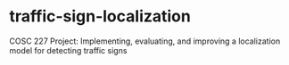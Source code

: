 # traffic-sign-localization
COSC 227 Project: Implementing, evaluating, and improving a localization model for detecting traffic signs
